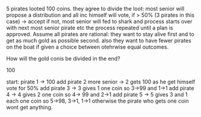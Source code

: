 5 pirates looted 100 coins. they agree to divide the loot:
most senior will propose a distribution and all inc himself will vote, 
    if > 50% (3 pirates in this case) -> accept
    if not, most senior will fed to shark and process starts over with next most senior pirate etc
the process repeated until a plan is approved. Assume all pirates are rational: they want to stay alive first and to get
as much gold as possible second. also they want to have fewer pirates on the boat if given a choice between otehrwise equal 
outcomes. 

How will the gold conis be divided in the end?

100

start: 
pirate 1 -> 100 
add pirate 2 more senior -> 2 gets 100 as he get himself vote for 50%
add pirate 3 -> 3 gives 1 one coin so 3->99 and 1->1
add pirate 4 -> 4 gives 2 one coin so 4-> 99 and 2->1
add pirate 5 -> 5 gives 3 and 1 each one coin so 5->98, 3->1, 1->1
otherwise the pirate who gets one coin wont get anything.
